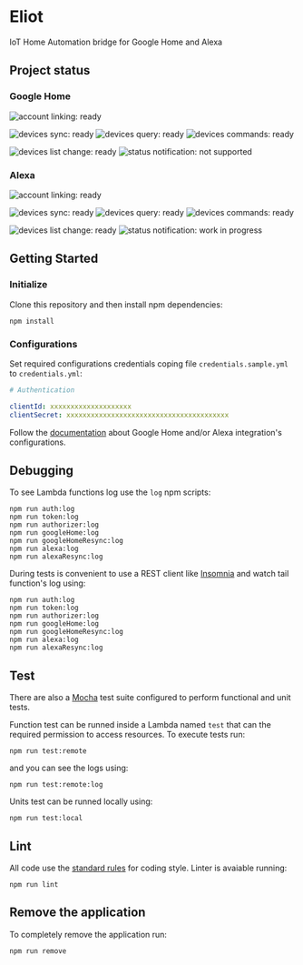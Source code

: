 # Eliot

IoT Home Automation bridge for Google Home and Alexa

## Project status

### Google Home

![account linking: ready](https://img.shields.io/static/v1.svg?label=account%20linking&message=ready&color=green)

![devices sync: ready](https://img.shields.io/static/v1.svg?label=devices%20sync&message=ready&color=green)
![devices query: ready](https://img.shields.io/static/v1.svg?label=devices%20query&message=ready&color=green)
![devices commands: ready](https://img.shields.io/static/v1.svg?label=devices%20commands&message=ready&color=green)

![devices list change: ready](https://img.shields.io/static/v1.svg?label=devices%20list%20change&message=ready&color=green)
![status notification: not supported](https://img.shields.io/static/v1.svg?label=status%20notification&message=not%20supported&color=red)

### Alexa
![account linking: ready](https://img.shields.io/static/v1.svg?label=account%20linking&message=ready&color=green)

![devices sync: ready](https://img.shields.io/static/v1.svg?label=devices%20sync&message=ready&color=green)
![devices query: ready](https://img.shields.io/static/v1.svg?label=devices%20query&message=ready&color=green)
![devices commands: ready](https://img.shields.io/static/v1.svg?label=devices%20commands&message=ready&color=green)

![devices list change: ready](https://img.shields.io/static/v1.svg?label=devices%20list%20change&message=ready&color=green)
![status notification: work in progress](https://img.shields.io/static/v1.svg?label=status%20notifications&message=work%20in%20progress&color=orange)

## Getting Started

### Initialize

Clone this repository and then install npm dependencies:
```
npm install
```

### Configurations

Set required configurations credentials coping file `credentials.sample.yml` to `credentials.yml`:
```yml
# Authentication

clientId: xxxxxxxxxxxxxxxxxxxx
clientSecret: xxxxxxxxxxxxxxxxxxxxxxxxxxxxxxxxxxxxxxxx
```

Follow the [documentation](https://eliot.link/) about Google Home and/or Alexa integration's configurations.

## Debugging

To see Lambda functions log use the `log` npm scripts:
```
npm run auth:log
npm run token:log
npm run authorizer:log
npm run googleHome:log
npm run googleHomeResync:log
npm run alexa:log
npm run alexaResync:log
```

During tests is convenient to use a REST client like [Insomnia](https://insomnia.rest/) and watch tail function's log using:
```
npm run auth:log
npm run token:log
npm run authorizer:log
npm run googleHome:log
npm run googleHomeResync:log
npm run alexa:log
npm run alexaResync:log
```

## Test

There are also a [Mocha](https://mochajs.org/) test suite configured to perform functional and unit tests.

Function test can be runned inside a Lambda named `test` that can the required permission to access resources. To execute tests run:
```
npm run test:remote
```
and you can see the logs using:
```
npm run test:remote:log
```

Units test can be runned locally using:
```
npm run test:local
```

## Lint

All code use the [standard rules](https://standardjs.com/) for coding style. Linter is avaiable running:
```
npm run lint
```

## Remove the application

To completely remove the application run:
```
npm run remove
```
